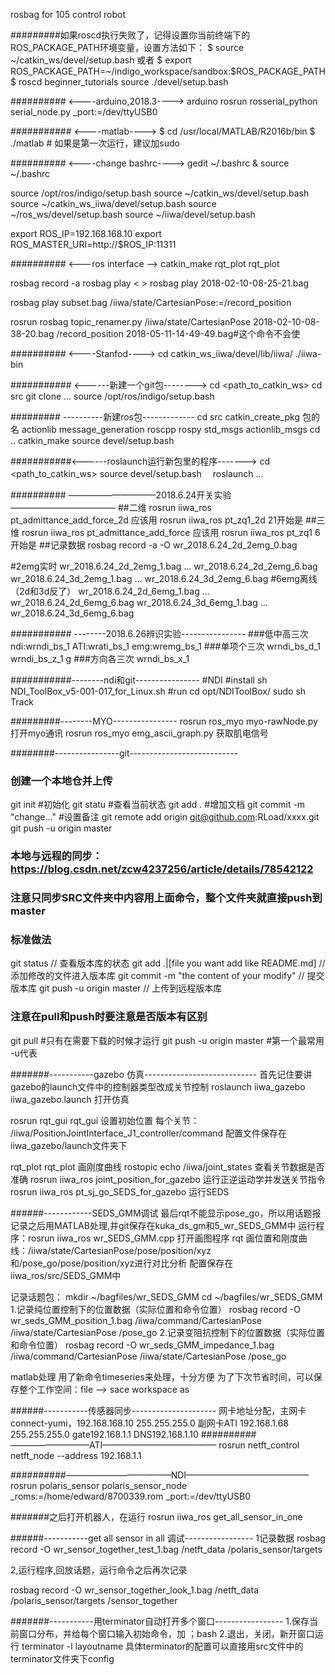 rosbag for 105 control robot

#########如果roscd执行失败了，记得设置你当前终端下的ROS_PACKAGE_PATH环境变量，设置方法如下：
$ source ~/catkin_ws/devel/setup.bash 或者
$ export ROS_PACKAGE_PATH=~/indigo_workspace/sandbox:$ROS_PACKAGE_PATH
$ roscd beginner_tutorials
source ./devel/setup.bash

##########    <----arduino,2018.3---->
arduino
rosrun rosserial_python serial_node.py _port:=/dev/ttyUSB0

###########    <----matlab---->
$ cd /usr/local/MATLAB/R2016b/bin
$ ./matlab # 如果是第一次运行，建议加sudo

##########    <----change bashrc---->
gedit ~/.bashrc &
source ~/.bashrc

source /opt/ros/indigo/setup.bash
source ~/catkin_ws/devel/setup.bash
source ~/catkin_ws_iiwa/devel/setup.bash
source ~/ros_ws/devel/setup.bash
source ~/iiwa/devel/setup.bash

export ROS_IP=192.168.168.10
export ROS_MASTER_URI=http://$ROS_IP:11311

##########    <---ros interface -->
catkin_make
rqt_plot rqt_plot

rosbag record -a
rosbag play <  >    rosbag play 2018-02-10-08-25-21.bag

rosbag play subset.bag /iiwa/state/CartesianPose:=/record_position

rosrun rosbag topic_renamer.py /iiwa/state/CartesianPose 2018-02-10-08-38-20.bag /record_position 2018-05-11-14-49-49.bag#这个命令不会使

##########   <----Stanfod---->
cd catkin_ws_iiwa/devel/lib/iiwa/
./iiwa-bin


###########  <------新建一个git包-------->
cd <path_to_catkin_ws>
cd src
git clone ...
source /opt/ros/indigo/setup.bash

######### ----------新建ros包-------------
cd src
catkin_create_pkg 包的名 actionlib message_generation roscpp rospy std_msgs actionlib_msgs
cd ..
catkin_make
source devel/setup.bash	

###########<------roslaunch运行新包里的程序------->
 cd <path_to_catkin_ws>
 source devel/setup.bash
　roslaunch ...

########## ——————————2018.6.24开关实验————————————
##二维
rosrun iiwa_ros pt_admittance_add_force_2d 
应该用
 rosrun iiwa_ros pt_zq1_2d
21开始是
##三维
rosrun iiwa_ros pt_admittance_add_force
应该用
 rosrun iiwa_ros pt_zq1
6开始是
##记录数据
 rosbag record -a -O wr_2018.6.24_2d_2emg_0.bag


#2emg实时
wr_2018.6.24_2d_2emg_1.bag
...
wr_2018.6.24_2d_2emg_6.bag
wr_2018.6.24_3d_2emg_1.bag
...
wr_2018.6.24_3d_2emg_6.bag
#6emg离线（2d和3d反了）
wr_2018.6.24_2d_6emg_1.bag
...
wr_2018.6.24_2d_6emg_6.bag
wr_2018.6.24_3d_6emg_1.bag
...
wr_2018.6.24_3d_6emg_6.bag

###########  --------2018.6.26辨识实验----------------
###低中高三次
ndi:wrndi_bs_1  ATI:wrati_bs_1   emg:wremg_bs_1
###单项个三次
wrndi_bs_d_1
wrndi_bs_z_1
g
###方向各三次
wrndi_bs_x_1

###########--------ndi和git----------------
#NDI
#install
sh NDI_ToolBox_v5-001-017_for_Linux.sh
#run
cd opt/NDIToolBox/
sudo sh Track

#########--------MYO----------------
 rosrun ros_myo myo-rawNode.py    打开myo通讯
 rosrun ros_myo emg_ascii_graph.py   获取肌电信号


########----------------git---------------------------
###  创建一个本地仓并上传
git init  #初始化
git statu   #查看当前状态
git add .     #增加文档
git commit -m "change..."     #设置备注
git remote add origin git@github.com:RLoad/xxxx.git
git push -u origin master

###  本地与远程的同步：https://blog.csdn.net/zcw4237256/article/details/78542122

###  注意只同步SRC文件夹中内容用上面命令，整个文件夹就直接push到master
###  标准做法
git status // 查看版本库的状态
git add .|[file you want add like README.md] // 添加修改的文件进入版本库
git commit -m "the content of your modify" // 提交版本库
git push -u origin master // 上传到远程版本库

###  注意在pull和push时要注意是否版本有区别
git pull   #只有在需要下载的时候才运行
git push -u origin master  #第一个最常用 -u代表



#######-----------gazebo 仿真----------------------------
首先记住要讲gazebo的launch文件中的控制器类型改成关节控制
 roslaunch iiwa_gazebo iiwa_gazebo.launch 打开仿真

  rosrun rqt_gui rqt_gui  设置初始位置 每个关节：
/iiwa/PositionJointInterface_J1_controller/command
配置文件保存在iiwa_gazebo/launch文件夹下

  rqt_plot rqt_plot   画刚度曲线
rostopic echo /iiwa/joint_states 查看关节数据是否准确
rosrun iiwa_ros joint_position_for_gazebo 运行正逆运动学并发送关节指令
rosrun iiwa_ros pt_sj_go_SEDS_for_gazebo 运行SEDS

######------------SEDS_GMM调试    最后rqt不能显示pose_go，所以用话题报记录之后用MATLAB处理,并git保存在kuka_ds_gm和5_wr_SEDS_GMM中
运行程序：rosrun iiwa_ros wr_SEDS_GMM.cpp
打开画图程序 rqt
画位置和刚度曲线：/iiwa/state/CartesianPose/pose/position/xyz和/pose_go/pose/position/xyz进行对比分析
配置保存在iiwa_ros/src/SEDS_GMM中

记录话题包：
mkdir ~/bagfiles/wr_SEDS_GMM
cd ~/bagfiles/wr_SEDS_GMM
1.记录纯位置控制下的位置数据（实际位置和命令位置）
rosbag record -O wr_seds_GMM_position_1.bag /iiwa/command/CartesianPose /iiwa/state/CartesianPose /pose_go
2.记录变阻抗控制下的位置数据（实际位置和命令位置）
rosbag record -O wr_seds_GMM_impedance_1.bag /iiwa/command/CartesianPose /iiwa/state/CartesianPose /pose_go

matlab处理
用了新命令timeseries来处理，十分方便
为了下次节省时间，可以保存整个工作空间：file --> sace workspace as




######-----------传感器同步---------------------
网卡地址分配，主网卡connect-yumi，192.168.168.10 255.255.255.0
副网卡ATI 192.168.1.68 255.255.255.0 gate192.168.1.1 DNS192.168.1.10
##########—————————ATI—————————————
 rosrun netft_control netft_node --address 192.168.1.1

##########————————————NDI——————————————
rosrun polaris_sensor polaris_sensor_node _roms:=/home/edward/8700339.rom _port:=/dev/ttyUSB0

#######之后打开机器人，在运行
rosrun iiwa_ros get_all_sensor_in_one




######-----------get all sensor in all 调试-----------------
1记录数据
rosbag record -O wr_sensor_together_test_1.bag /netft_data /polaris_sensor/targets

2,运行程序,回放话题，运行命令之后再次记录 


rosbag record -O wr_sensor_together_look_1.bag /netft_data /polaris_sensor/targets /sensor_together

#######-----------用terminator自动打开多个窗口-----------------
1.保存当前窗口分布，并给每个窗口输入初始命令，加 ；bash
2.退出，关闭，新开窗口运行 terminator -l layoutname
具体terminator的配置可以直接用src文件中的terminator文件夹下config
